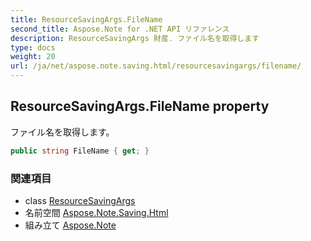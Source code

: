 ```yaml
---
title: ResourceSavingArgs.FileName
second_title: Aspose.Note for .NET API リファレンス
description: ResourceSavingArgs 財産. ファイル名を取得します
type: docs
weight: 20
url: /ja/net/aspose.note.saving.html/resourcesavingargs/filename/
---
```

## ResourceSavingArgs.FileName property

ファイル名を取得します。

```csharp
public string FileName { get; }
```

### 関連項目

* class [ResourceSavingArgs](../)
* 名前空間 [Aspose.Note.Saving.Html](../../resourcesavingargs/)
* 組み立て [Aspose.Note](../../../)


